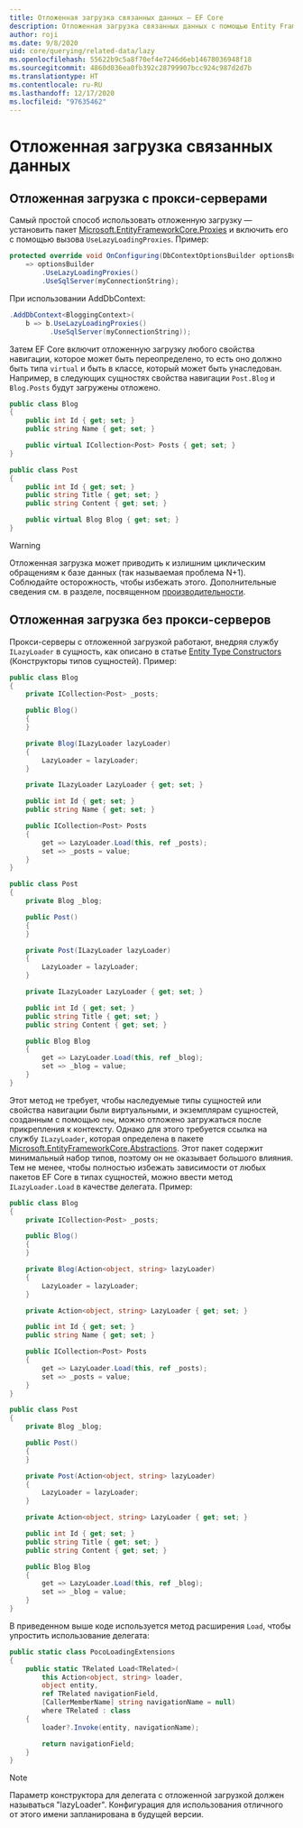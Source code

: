 ```yaml
---
title: Отложенная загрузка связанных данных — EF Core
description: Отложенная загрузка связанных данных с помощью Entity Framework Core
author: roji
ms.date: 9/8/2020
uid: core/querying/related-data/lazy
ms.openlocfilehash: 55622b9c5a8f70ef4e7246d6eb14678036948f18
ms.sourcegitcommit: 4860d036ea0fb392c28799907bcc924c987d2d7b
ms.translationtype: HT
ms.contentlocale: ru-RU
ms.lasthandoff: 12/17/2020
ms.locfileid: "97635462"
---
```

# <a name="lazy-loading-of-related-data"></a>Отложенная загрузка связанных данных

## <a name="lazy-loading-with-proxies"></a>Отложенная загрузка с прокси-серверами

Самый простой способ использовать отложенную загрузку — установить пакет [Microsoft.EntityFrameworkCore.Proxies](https://www.nuget.org/packages/Microsoft.EntityFrameworkCore.Proxies/) и включить его с помощью вызова `UseLazyLoadingProxies`. Пример:

```csharp
protected override void OnConfiguring(DbContextOptionsBuilder optionsBuilder)
    => optionsBuilder
        .UseLazyLoadingProxies()
        .UseSqlServer(myConnectionString);
```

При использовании AddDbContext:

```csharp
.AddDbContext<BloggingContext>(
    b => b.UseLazyLoadingProxies()
          .UseSqlServer(myConnectionString));
```

Затем EF Core включит отложенную загрузку любого свойства навигации, которое может быть переопределено, то есть оно должно быть типа `virtual` и быть в классе, который может быть унаследован. Например, в следующих сущностях свойства навигации `Post.Blog` и `Blog.Posts` будут загружены отложено.

```csharp
public class Blog
{
    public int Id { get; set; }
    public string Name { get; set; }

    public virtual ICollection<Post> Posts { get; set; }
}

public class Post
{
    public int Id { get; set; }
    public string Title { get; set; }
    public string Content { get; set; }

    public virtual Blog Blog { get; set; }
}
```

> [!WARNING]
> Отложенная загрузка может приводить к излишним циклическим обращениям к базе данных (так называемая проблема N+1). Соблюдайте осторожность, чтобы избежать этого. Дополнительные сведения см. в разделе, посвященном [производительности](xref:core/performance/efficient-querying#beware-of-lazy-loading).

## <a name="lazy-loading-without-proxies"></a>Отложенная загрузка без прокси-серверов

Прокси-серверы с отложенной загрузкой работают, внедряя службу `ILazyLoader` в сущность, как описано в статье [Entity Type Constructors](xref:core/modeling/constructors) (Конструкторы типов сущностей). Пример:

```csharp
public class Blog
{
    private ICollection<Post> _posts;

    public Blog()
    {
    }

    private Blog(ILazyLoader lazyLoader)
    {
        LazyLoader = lazyLoader;
    }

    private ILazyLoader LazyLoader { get; set; }

    public int Id { get; set; }
    public string Name { get; set; }

    public ICollection<Post> Posts
    {
        get => LazyLoader.Load(this, ref _posts);
        set => _posts = value;
    }
}

public class Post
{
    private Blog _blog;

    public Post()
    {
    }

    private Post(ILazyLoader lazyLoader)
    {
        LazyLoader = lazyLoader;
    }

    private ILazyLoader LazyLoader { get; set; }

    public int Id { get; set; }
    public string Title { get; set; }
    public string Content { get; set; }

    public Blog Blog
    {
        get => LazyLoader.Load(this, ref _blog);
        set => _blog = value;
    }
}
```

Этот метод не требует, чтобы наследуемые типы сущностей или свойства навигации были виртуальными, и экземплярам сущностей, созданным с помощью `new`, можно отложено загружаться после прикрепления к контексту. Однако для этого требуется ссылка на службу `ILazyLoader`, которая определена в пакете [Microsoft.EntityFrameworkCore.Abstractions](https://www.nuget.org/packages/Microsoft.EntityFrameworkCore.Abstractions/). Этот пакет содержит минимальный набор типов, поэтому он не оказывает большого влияния. Тем не менее, чтобы полностью избежать зависимости от любых пакетов EF Core в типах сущностей, можно ввести метод `ILazyLoader.Load` в качестве делегата. Пример:

```csharp
public class Blog
{
    private ICollection<Post> _posts;

    public Blog()
    {
    }

    private Blog(Action<object, string> lazyLoader)
    {
        LazyLoader = lazyLoader;
    }

    private Action<object, string> LazyLoader { get; set; }

    public int Id { get; set; }
    public string Name { get; set; }

    public ICollection<Post> Posts
    {
        get => LazyLoader.Load(this, ref _posts);
        set => _posts = value;
    }
}

public class Post
{
    private Blog _blog;

    public Post()
    {
    }

    private Post(Action<object, string> lazyLoader)
    {
        LazyLoader = lazyLoader;
    }

    private Action<object, string> LazyLoader { get; set; }

    public int Id { get; set; }
    public string Title { get; set; }
    public string Content { get; set; }

    public Blog Blog
    {
        get => LazyLoader.Load(this, ref _blog);
        set => _blog = value;
    }
}
```

В приведенном выше коде используется метод расширения `Load`, чтобы упростить использование делегата:

```csharp
public static class PocoLoadingExtensions
{
    public static TRelated Load<TRelated>(
        this Action<object, string> loader,
        object entity,
        ref TRelated navigationField,
        [CallerMemberName] string navigationName = null)
        where TRelated : class
    {
        loader?.Invoke(entity, navigationName);

        return navigationField;
    }
}
```

> [!NOTE]
> Параметр конструктора для делегата с отложенной загрузкой должен называться "lazyLoader". Конфигурация для использования отличного от этого имени запланирована в будущей версии.

